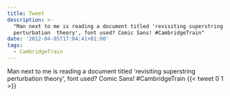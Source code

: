 ```yaml
---
title: Tweet
description: >-
  "Man next to me is reading a document titled 'revisiting superstring
  perturbation  theory', font used? Comic Sans! #CambridgeTrain"
date: '2012-04-05T17:04:41+01:00'
tags:
  - CambridgeTrain
---
```

Man next to me is reading a document titled 'revisiting superstring perturbation  theory', font used? Comic Sans! #CambridgeTrain
      {{< tweet 0 1 >}}
    
